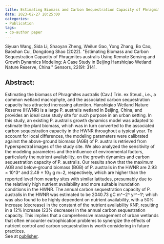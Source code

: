 ```yaml
---
title: Estimating Biomass and Carbon Sequestration Capacity of Phragmites australis Using Remote Sensing and Growth Dynamics Modeling&#58; A Case Study in Beijing Hanshiqiao Wetland Nature Reserve, China
date: 2023-02-27 20:25:00
categories:
- Publication
tags:
- co-author paper
---
```


<p> Siyuan Wang, Sida Li, Shaoyan Zheng, Weilun Gao, Yong Zhang, Bo Cao, Baoshan Cui, Dongdong Shao (2022). "Estimating Biomass and Carbon Sequestration Capacity of Phragmites australis Using Remote Sensing and Growth Dynamics Modeling: A Case Study in Beijing Hanshiqiao Wetland Nature Reserve, China." Sensors, 22(9): 3141. </p>

## Abstract:
Estimating the biomass of Phragmites australis (Cav.) Trin. ex Steud., i.e., a common wetland macrophyte, and the associated carbon sequestration capacity has attracted increasing attention. Hanshiqiao Wetland Nature Reserve (HWNR) is a large P. australis wetland in Beijing, China, and provides an ideal case study site for such purpose in an urban setting. In this study, an existing P. australis growth dynamics model was adapted to estimate the plant biomass, which was in turn converted to the associated carbon sequestration capacity in the HWNR throughout a typical year. To account for local differences, the modeling parameters were calibrated against the above-ground biomass (AGB) of P. australis retrieved from hyperspectral images of the study site. We also analyzed the sensitivity of the modeling parameters and the influence of environmental factors, particularly the nutrient availability, on the growth dynamics and carbon sequestration capacity of P. australis. Our results show that the maximum AGB and below-ground biomass (BGB) of P. australis in the HWNR are 2.93 × 10^3^ and 2.49 × 10<sub>3</sub> g m−2, respectively, which are higher than the reported level from nearby sites with similar latitudes, presumably due to the relatively high nutrient availability and more suitable inundation conditions in the HWNR. The annual carbon sequestration capacity of P. australis in the HWNR was estimated to be 2040.73 gC m^−2^ yr^−1^, which was also found to be highly dependent on nutrient availability, with a 50% increase (decrease) in the constant of the nutrient availability KNP, resulting in a 12% increase (23% decrease) in the annual carbon sequestration capacity. This implies that a comprehensive management of urban wetlands that often encounter eutrophication problems to synergize the effects of nutrient control and carbon sequestration is worth considering in future practices.
<br/>See at [publisher](https://www.mdpi.com/1424-8220/22/9/3141).
